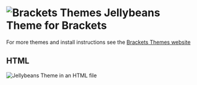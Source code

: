 ![Brackets Themes](https://github.com/jsbalrog/brackets-jellybeans/blob/master/bracket-themes-icon-100x99.png) Jellybeans Theme for Brackets
=========

For more themes and install instructions see the [Brackets Themes website](http://brackets-themes.github.io/)

## HTML
![Jellybeans Theme in an HTML file](https://github.com/jsbalrog/brackets-jellybeans/blob/master/jellybeans-screenshot-html.png)
